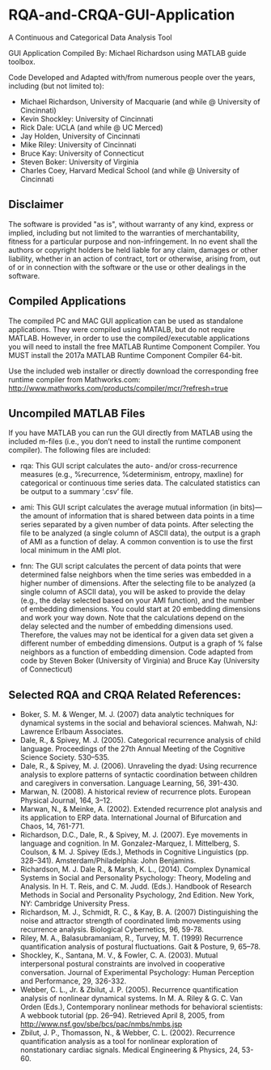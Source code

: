 # RQA-and-CRQA-GUI-Application
A Continuous and Categorical Data Analysis Tool

GUI Application Compiled By: Michael Richardson using MATLAB guide toolbox.

Code Developed and Adapted with/from numerous people over the years,  including (but not limited to):
- Michael Richardson, University of Macquarie (and while @ University of Cincinnati)
- Kevin Shockley: University of Cincinnati
- Rick Dale: UCLA (and while @ UC Merced)
- Jay Holden, University of Cincinnati
- Mike Riley: University of Cincinnati
- Bruce Kay: University of Connecticut
- Steven Boker: University of Virginia
- Charles Coey, Harvard Medical School (and while @ University of Cincinnati


## Disclaimer
The software is provided "as is", without warranty of any kind, express or implied, including but not limited to the warranties of merchantability, fitness for a particular purpose and non-infringement. In no event shall the authors or copyright holders be held liable for any claim, damages or other liability, whether in an action of contract, tort or otherwise, arising from, out of or in connection with the software or the use or other dealings in the software.

## Compiled Applications 
The compiled PC and MAC GUI application can be used as standalone applications. They were compiled using MATALB, but do not require MATLAB. However, in order to use the compiled/executable applications you will need to install the free MATLAB Runtime Component Compiler. You MUST install the 2017a MATLAB Runtime Component Compiler 64-bit.

Use the included web installer or directly download the corresponding free runtime compiler from Mathworks.com: http://www.mathworks.com/products/compiler/mcr/?refresh=true

## Uncompiled MATLAB Files
If you have MATLAB you can run the GUI directly from MATLAB using the included m-files (i.e., you don’t need to install the runtime component compiler). The following files are included:
- rqa: This GUI script calculates the auto- and/or cross-recurrence measures (e.g., %recurrence, %determinism, entropy, maxline) for categorical or continuous time series data. The calculated statistics can be output to a summary ‘.csv’ file.

- ami: This GUI script calculates the average mutual information (in bits)—the amount of information that is shared between data points in a time series separated by a given number of data points. After selecting the file to be analyzed (a single column of ASCII data), the output is a graph of AMI as a function of delay. A common convention is to use the first local minimum in the AMI plot.

- fnn: The GUI script calculates the percent of data points that were determined false neighbors when the time series was embedded in a higher number of dimensions. After the selecting file to be analyzed (a single column of ASCII data), you will be asked to provide the delay (e.g., the delay selected based on your AMI function), and the number of embedding dimensions. You could start at 20 embedding dimensions and work your way down. Note that the calculations depend on the delay selected and the number of embedding dimensions used. Therefore, the values may not be identical for a given data set given a different number of embedding dimensions. Output is a graph of % false neighbors as a function of embedding dimension. Code adapted from code by Steven Boker (University of Virginia) and Bruce Kay (University of Connecticut)

## Selected RQA and CRQA Related References:
- Boker, S. M. & Wenger, M. J. (2007) data analytic techniques for dynamical systems in the social and behavioral sciences. Mahwah, NJ: Lawrence Erlbaum Associates.
- Dale, R., & Spivey, M. J. (2005). Categorical recurrence analysis of child language. Proceedings of the 27th Annual Meeting of the Cognitive Science Society. 530–535.
- Dale, R., & Spivey, M. J. (2006). Unraveling the dyad: Using recurrence analysis to explore patterns of syntactic coordination between children and caregivers in conversation. Language Learning, 56, 391-430.
- Marwan, N. (2008). A historical review of recurrence plots. European Physical Journal, 164, 3–12.
- Marwan, N., & Meinke, A. (2002). Extended recurrence plot analysis and its application to ERP data. International Journal of Bifurcation and Chaos, 14, 761-771.
- Richardson, D.C., Dale, R., & Spivey, M. J. (2007). Eye movements in language and cognition. In M. Gonzalez-Marquez, I. Mittelberg, S. Coulson, & M. J. Spivey (Eds.), Methods in Cognitive Linguistics (pp. 328–341). Amsterdam/Philadelphia: John Benjamins.
- Richardson, M. J. Dale R., & Marsh, K. L., (2014). Complex Dynamical Systems in Social and Personality Psychology: Theory, Modeling and Analysis. In H. T. Reis, and C. M. Judd. (Eds.). Handbook of Research Methods in Social and Personality Psychology, 2nd Edition. New York, NY: Cambridge University Press.
- Richardson, M. J., Schmidt, R. C., & Kay, B. A. (2007) Distinguishing the noise and attractor strength of coordinated limb movements using recurrence analysis. Biological Cybernetics, 96, 59-78.
- Riley, M. A., Balasubramaniam, R., Turvey, M. T. (1999) Recurrence quantification analysis of postural fluctuations. Gait & Posture, 9, 65–78.
- Shockley, K., Santana, M. V., & Fowler, C. A. (2003). Mutual interpersonal postural constraints are involved in cooperative conversation. Journal of Experimental Psychology: Human Perception and Performance, 29, 326-332.
- Webber, C. L., Jr. & Zbilut, J. P. (2005). Recurrence quantification analysis of nonlinear dynamical systems. In M. A. Riley & G. C. Van Orden (Eds.), Contemporary nonlinear methods for behavioral scientists: A webbook tutorial (pp. 26–94).  Retrieved April 8, 2005, from http://www.nsf.gov/sbe/bcs/pac/nmbs/nmbs.jsp
- Zbilut, J. P., Thomasson, N., & Webber, C. L. (2002). Recurrence quantification analysis as a tool for nonlinear exploration of nonstationary cardiac signals. Medical Engineering & Physics, 24, 53-60. 
